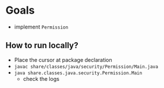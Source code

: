 # Goals
* implement `Permission`

## How to run locally?
* Place the cursor at package declaration
* `javac share/classes/java/security/Permission/Main.java`
* `java share.classes.java.security.Permission.Main`
  * check the logs
